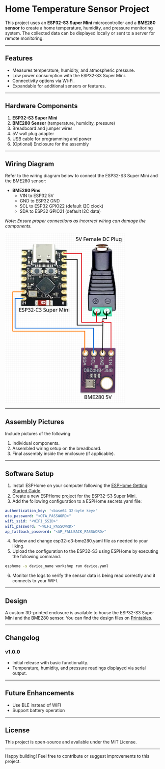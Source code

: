 
# Home Temperature Sensor Project

This project uses an **ESP32-S3 Super Mini** microcontroller and a **BME280 sensor** to create a home temperature, humidity, and pressure monitoring system. The collected data can be displayed locally or sent to a server for remote monitoring.

---

## Features
- Measures temperature, humidity, and atmospheric pressure.
- Low power consumption with the ESP32-S3 Super Mini.
- Connectivity options via Wi-Fi.
- Expandable for additional sensors or features.

---

## Hardware Components

1. **ESP32-S3 Super Mini**
2. **BME280 Sensor** (temperature, humidity, pressure)
3. Breadboard and jumper wires
4. 5V wall plug adapter
5. USB cable for programming and power
6. (Optional) Enclosure for the assembly

---

## Wiring Diagram

Refer to the wiring diagram below to connect the ESP32-S3 Super Mini and the BME280 sensor:

- **BME280 Pins**
  - VIN to ESP32 5V
  - GND to ESP32 GND
  - SCL to ESP32 GPIO22 (default I2C clock)
  - SDA to ESP32 GPIO21 (default I2C data)

*Note: Ensure proper connections as incorrect wiring can damage the components.*

![Wiring Diagram](./docs/temp-sensor-wiring-diagram.png)

---

## Assembly Pictures

Include pictures of the following:
1. Individual components.
2. Assembled wiring setup on the breadboard.
3. Final assembly inside the enclosure (if applicable).

---

## Software Setup

1. Install ESPHome on your computer following the [ESPHome Getting Started Guide](https://esphome.io/guides/getting_started.html).
2. Create a new ESPHome project for the ESP32-S3 Super Mini.
3. Add the following configuration to a ESPHome secrets.yaml file:

```yaml
authentication_key: '<base64 32-byte key>'
ota_password: "<OTA_PASSWORD>"
wifi_ssid: "<WIFI_SSID>"
wifi_password: "<WIFI_PASSOWRD>"
ap_fallback_password: "<AP_FALLBACK_PASSWORD>"
```

4. Review and change esp32-c3-bme280.yaml file as needed to your liking.
5. Upload the configuration to the ESP32-S3 using ESPHome by executing the following command.
```bash
esphome -s device_name workshop run device.yaml
```
6. Monitor the logs to verify the sensor data is being read correctly and it connects to your WIFI.

---

## Design

A custom 3D-printed enclosure is available to house the ESP32-S3 Super Mini and the BME280 sensor. You can find the design files on [Printables](https://www.printables.com/model/1124472-esp32-c3-temperature-sensor-enclosure).

---

## Changelog

### v1.0.0
- Initial release with basic functionality.
- Temperature, humidity, and pressure readings displayed via serial output.

---

## Future Enhancements
- Use BLE instead of WIFI
- Support battery operation

---

## License
This project is open-source and available under the MIT License.

---

Happy building! Feel free to contribute or suggest improvements to this project.
